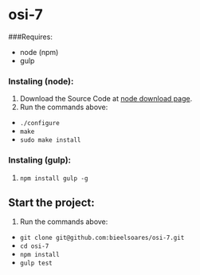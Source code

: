# osi-7

###Requires:

* node (npm)
* gulp

### Instaling (node):

1. Download the Source Code at [node download page](https://nodejs.org/en/download/).
2. Run the commands above:
  * `./configure`
  * `make`
  * `sudo make install`
  
### Instaling (gulp):

1. `npm install gulp -g`

## Start the project:

1. Run the commands above:
  * `git clone git@github.com:bieelsoares/osi-7.git`
  * `cd osi-7`
  * `npm install`
  * `gulp test`
